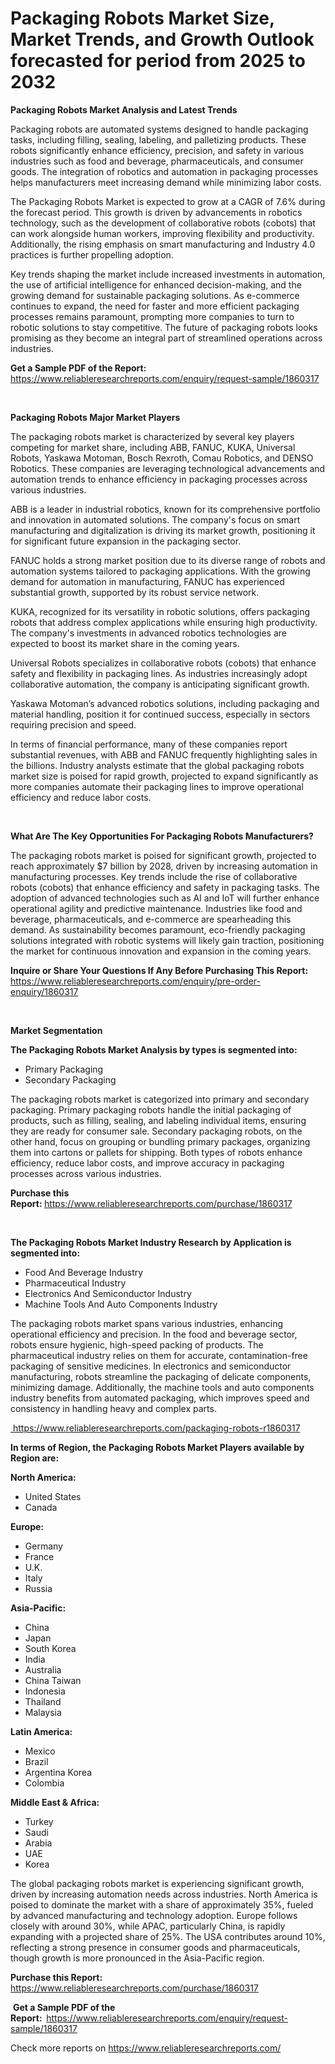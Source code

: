 <p><h1>Packaging Robots Market Size, Market Trends, and Growth Outlook forecasted for period from 2025 to 2032</h1></p><p><strong>Packaging Robots Market Analysis and Latest Trends</strong></p>
<p><p>Packaging robots are automated systems designed to handle packaging tasks, including filling, sealing, labeling, and palletizing products. These robots significantly enhance efficiency, precision, and safety in various industries such as food and beverage, pharmaceuticals, and consumer goods. The integration of robotics and automation in packaging processes helps manufacturers meet increasing demand while minimizing labor costs.</p><p>The Packaging Robots Market is expected to grow at a CAGR of 7.6% during the forecast period. This growth is driven by advancements in robotics technology, such as the development of collaborative robots (cobots) that can work alongside human workers, improving flexibility and productivity. Additionally, the rising emphasis on smart manufacturing and Industry 4.0 practices is further propelling adoption.</p><p>Key trends shaping the market include increased investments in automation, the use of artificial intelligence for enhanced decision-making, and the growing demand for sustainable packaging solutions. As e-commerce continues to expand, the need for faster and more efficient packaging processes remains paramount, prompting more companies to turn to robotic solutions to stay competitive. The future of packaging robots looks promising as they become an integral part of streamlined operations across industries.</p></p>
<p><strong>Get a Sample PDF of the Report:&nbsp;</strong> <a href="https://www.reliableresearchreports.com/enquiry/request-sample/1860317?utm_campaign=2788&utm_medium=2&utm_source=Github&utm_content=ia&utm_term=08042025&utm_id=packaging-robots">https://www.reliableresearchreports.com/enquiry/request-sample/1860317</a></p>
<p>&nbsp;</p>
<p><strong>Packaging Robots Major Market Players</strong></p>
<p><p>The packaging robots market is characterized by several key players competing for market share, including ABB, FANUC, KUKA, Universal Robots, Yaskawa Motoman, Bosch Rexroth, Comau Robotics, and DENSO Robotics. These companies are leveraging technological advancements and automation trends to enhance efficiency in packaging processes across various industries.</p><p>ABB is a leader in industrial robotics, known for its comprehensive portfolio and innovation in automated solutions. The company's focus on smart manufacturing and digitalization is driving its market growth, positioning it for significant future expansion in the packaging sector. </p><p>FANUC holds a strong market position due to its diverse range of robots and automation systems tailored to packaging applications. With the growing demand for automation in manufacturing, FANUC has experienced substantial growth, supported by its robust service network.</p><p>KUKA, recognized for its versatility in robotic solutions, offers packaging robots that address complex applications while ensuring high productivity. The company's investments in advanced robotics technologies are expected to boost its market share in the coming years.</p><p>Universal Robots specializes in collaborative robots (cobots) that enhance safety and flexibility in packaging lines. As industries increasingly adopt collaborative automation, the company is anticipating significant growth.</p><p>Yaskawa Motoman’s advanced robotics solutions, including packaging and material handling, position it for continued success, especially in sectors requiring precision and speed. </p><p>In terms of financial performance, many of these companies report substantial revenues, with ABB and FANUC frequently highlighting sales in the billions. Industry analysts estimate that the global packaging robots market size is poised for rapid growth, projected to expand significantly as more companies automate their packaging lines to improve operational efficiency and reduce labor costs.</p></p>
<p>&nbsp;</p>
<p><strong>What Are The Key Opportunities For Packaging Robots Manufacturers?</strong></p>
<p><p>The packaging robots market is poised for significant growth, projected to reach approximately $7 billion by 2028, driven by increasing automation in manufacturing processes. Key trends include the rise of collaborative robots (cobots) that enhance efficiency and safety in packaging tasks. The adoption of advanced technologies such as AI and IoT will further enhance operational agility and predictive maintenance. Industries like food and beverage, pharmaceuticals, and e-commerce are spearheading this demand. As sustainability becomes paramount, eco-friendly packaging solutions integrated with robotic systems will likely gain traction, positioning the market for continuous innovation and expansion in the coming years.</p></p>
<p><strong>Inquire or Share Your Questions If Any Before Purchasing This Report:</strong> <a href="https://www.reliableresearchreports.com/enquiry/pre-order-enquiry/1860317?utm_campaign=2788&utm_medium=2&utm_source=Github&utm_content=ia&utm_term=08042025&utm_id=packaging-robots">https://www.reliableresearchreports.com/enquiry/pre-order-enquiry/1860317</a></p>
<p>&nbsp;</p>
<p><strong>Market Segmentation</strong></p>
<p><strong>The Packaging Robots Market Analysis by types is segmented into:</strong></p>
<p><ul><li>Primary Packaging</li><li>Secondary Packaging</li></ul></p>
<p><p>The packaging robots market is categorized into primary and secondary packaging. Primary packaging robots handle the initial packaging of products, such as filling, sealing, and labeling individual items, ensuring they are ready for consumer sale. Secondary packaging robots, on the other hand, focus on grouping or bundling primary packages, organizing them into cartons or pallets for shipping. Both types of robots enhance efficiency, reduce labor costs, and improve accuracy in packaging processes across various industries.</p></p>
<p><strong>Purchase this Report:&nbsp;</strong><a href="https://www.reliableresearchreports.com/purchase/1860317?utm_campaign=2788&utm_medium=2&utm_source=Github&utm_content=ia&utm_term=08042025&utm_id=packaging-robots">https://www.reliableresearchreports.com/purchase/1860317</a></p>
<p>&nbsp;</p>
<p><strong>The Packaging Robots Market Industry Research by Application is segmented into:</strong></p>
<p><ul><li>Food And Beverage Industry</li><li>Pharmaceutical Industry</li><li>Electronics And Semiconductor Industry</li><li>Machine Tools And Auto Components Industry</li></ul></p>
<p><p>The packaging robots market spans various industries, enhancing operational efficiency and precision. In the food and beverage sector, robots ensure hygienic, high-speed packing of products. The pharmaceutical industry relies on them for accurate, contamination-free packaging of sensitive medicines. In electronics and semiconductor manufacturing, robots streamline the packaging of delicate components, minimizing damage. Additionally, the machine tools and auto components industry benefits from automated packaging, which improves speed and consistency in handling heavy and complex parts.</p></p>
<p><a href="https://www.reliableresearchreports.com/packaging-robots-r1860317?utm_campaign=2788&utm_medium=2&utm_source=Github&utm_content=ia&utm_term=08042025&utm_id=packaging-robots">&nbsp;https://www.reliableresearchreports.com/packaging-robots-r1860317</a></p>
<p><strong>In terms of Region, the Packaging Robots Market Players available by Region are:</strong></p>
<p>
    <p> <strong> North America: </strong>
        <ul>
            <li>United States</li>
            <li>Canada</li>
        </ul>
        </p> 
    <p> <strong> Europe: </strong>
        <ul>
            <li>Germany</li>
            <li>France</li>
            <li>U.K.</li>
            <li>Italy</li>
            <li>Russia</li>
        </ul>
        </p> 
    <p> <strong> Asia-Pacific: </strong>
        <ul>
            <li>China</li>
            <li>Japan</li>
            <li>South Korea</li>
            <li>India</li>
            <li>Australia</li>
            <li>China Taiwan</li>
            <li>Indonesia</li>
            <li>Thailand</li>
            <li>Malaysia</li>
        </ul>
        </p> 
    <p> <strong> Latin America: </strong>
        <ul>
            <li>Mexico</li>
            <li>Brazil</li>
            <li>Argentina Korea</li>
            <li>Colombia</li>
        </ul>
        </p> 
    <p> <strong> Middle East & Africa: </strong>
        <ul>
            <li>Turkey</li>
            <li>Saudi</li>
            <li>Arabia</li>
            <li>UAE</li>
            <li>Korea</li>
        </ul>
    </p>
    </p>
<p><p>The global packaging robots market is experiencing significant growth, driven by increasing automation needs across industries. North America is poised to dominate the market with a share of approximately 35%, fueled by advanced manufacturing and technology adoption. Europe follows closely with around 30%, while APAC, particularly China, is rapidly expanding with a projected share of 25%. The USA contributes around 10%, reflecting a strong presence in consumer goods and pharmaceuticals, though growth is more pronounced in the Asia-Pacific region.</p></p>
<p><strong>Purchase this Report: </strong><a href="https://www.reliableresearchreports.com/purchase/1860317?utm_campaign=2788&utm_medium=2&utm_source=Github&utm_content=ia&utm_term=08042025&utm_id=packaging-robots">https://www.reliableresearchreports.com/purchase/1860317</a></p>
<p>&nbsp;<strong>Get a Sample PDF of the Report:&nbsp;&nbsp;</strong><a href="https://www.reliableresearchreports.com/enquiry/request-sample/1860317?utm_campaign=2788&utm_medium=2&utm_source=Github&utm_content=ia&utm_term=08042025&utm_id=packaging-robots">https://www.reliableresearchreports.com/enquiry/request-sample/1860317</a></p>
<p><strong></strong></p>
<p>Check more reports on <a href="https://www.reliableresearchreports.com/?utm_campaign=2788&utm_medium=2&utm_source=Github&utm_content=ia&utm_term=08042025&utm_id=packaging-robots">https://www.reliableresearchreports.com/</a></p>